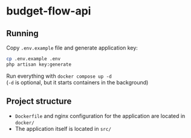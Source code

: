 # budget-flow-api

## Running
Copy `.env.example` file and generate application key:
```sh
cp .env.example .env
php artisan key:generate
```
Run everything with `docker compose up -d`  
(`-d` is optional, but it starts containers in the background)

## Project structure

- `Dockerfile` and nginx configuration for the application are located in `docker/`
- The application itself is located in `src/`
